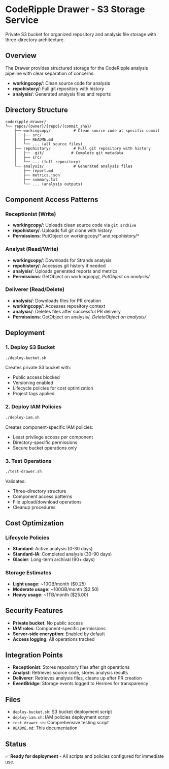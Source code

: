# CodeRipple Drawer - S3 Storage Service

Private S3 bucket for organized repository and analysis file storage with three-directory architecture.

## Overview

The Drawer provides structured storage for the CodeRipple analysis pipeline with clear separation of concerns:

- **workingcopy/**: Clean source code for analysis
- **repohistory/**: Full git repository with history
- **analysis/**: Generated analysis files and reports

## Directory Structure

```
coderipple-drawer/
└── repos/{owner}/{repo}/{commit_sha}/
    ├── workingcopy/          # Clean source code at specific commit
    │   ├── src/
    │   ├── README.md
    │   └── ... (all source files)
    ├── repohistory/          # Full git repository with history
    │   ├── .git/            # Complete git metadata
    │   ├── src/
    │   └── ... (full repository)
    └── analysis/             # Generated analysis files
        ├── report.md
        ├── metrics.json
        ├── summary.txt
        └── ... (analysis outputs)
```

## Component Access Patterns

### Receptionist (Write)
- **workingcopy/**: Uploads clean source code via `git archive`
- **repohistory/**: Uploads full git clone with history
- **Permissions**: PutObject on workingcopy/* and repohistory/*

### Analyst (Read/Write)
- **workingcopy/**: Downloads for Strands analysis
- **repohistory/**: Accesses git history if needed
- **analysis/**: Uploads generated reports and metrics
- **Permissions**: GetObject on workingcopy/*, PutObject on analysis/*

### Deliverer (Read/Delete)
- **analysis/**: Downloads files for PR creation
- **workingcopy/**: Accesses repository context
- **analysis/**: Deletes files after successful PR delivery
- **Permissions**: GetObject on analysis/*, DeleteObject on analysis/*

## Deployment

### 1. Deploy S3 Bucket
```bash
./deploy-bucket.sh
```

Creates private S3 bucket with:
- Public access blocked
- Versioning enabled
- Lifecycle policies for cost optimization
- Project tags applied

### 2. Deploy IAM Policies
```bash
./deploy-iam.sh
```

Creates component-specific IAM policies:
- Least privilege access per component
- Directory-specific permissions
- Secure bucket operations only

### 3. Test Operations
```bash
./test-drawer.sh
```

Validates:
- Three-directory structure
- Component access patterns
- File upload/download operations
- Cleanup procedures

## Cost Optimization

### Lifecycle Policies
- **Standard**: Active analysis (0-30 days)
- **Standard-IA**: Completed analysis (30-90 days)
- **Glacier**: Long-term archival (90+ days)

### Storage Estimates
- **Light usage**: ~10GB/month ($0.25)
- **Moderate usage**: ~100GB/month ($2.50)
- **Heavy usage**: ~1TB/month ($25.00)

## Security Features

- **Private bucket**: No public access
- **IAM roles**: Component-specific permissions
- **Server-side encryption**: Enabled by default
- **Access logging**: All operations tracked

## Integration Points

- **Receptionist**: Stores repository files after git operations
- **Analyst**: Retrieves source code, stores analysis results
- **Deliverer**: Retrieves analysis files, cleans up after PR creation
- **EventBridge**: Storage events logged to Hermes for transparency

## Files

- `deploy-bucket.sh`: S3 bucket deployment script
- `deploy-iam.sh`: IAM policies deployment script
- `test-drawer.sh`: Comprehensive testing script
- `README.md`: This documentation

## Status

✅ **Ready for deployment** - All scripts and policies configured for immediate use.
